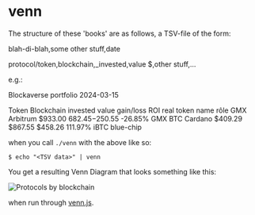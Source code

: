# venn

The structure of these 'books' are as follows, a TSV-file of the form:
   
blah-di-blah,some other stuff,date

protocol/token,blockchain,_invested,value $,other stuff,...

e.g.:
   
Blockaverse     portfolio       2024-03-15
                          
Token   Blockchain      invested        value   gain/loss       ROI     real token name rôle
GMX     Arbitrum        $933.00 $682.45 -$250.55        -26.85% GMX
BTC     Cardano $409.29 $867.55 $458.26 111.97% iBTC    blue-chip

when you call `./venn` with the above like so:

`$ echo "<TSV data>" | venn`

You get a resulting Venn Diagram that looks something like this:

![Protocols by blockchain](imgs/protocol-by-blockchain.png)

when run through [venn.js](https://github.com/benfred/venn.js).
